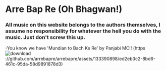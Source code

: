 # Arre Bap Re (Oh Bhagwan!) 

### All music on this website belongs to the authors themselves, I assume no responsibility for whatever the hell you do with the music. Just don't screw this up. 

-You know we have 'Mundian to Bach Ke Re' by Panjabi MC!!
(https![download](https://github.com/arrebapre/arrebapre/assets/133390898/4219159a-248c-410a-8303-2c7490d1b772)
://github.com/arrebapre/arrebapre/assets/133390898/ed2eb3c2-8bd6-461c-95da-58d9891878d3)
